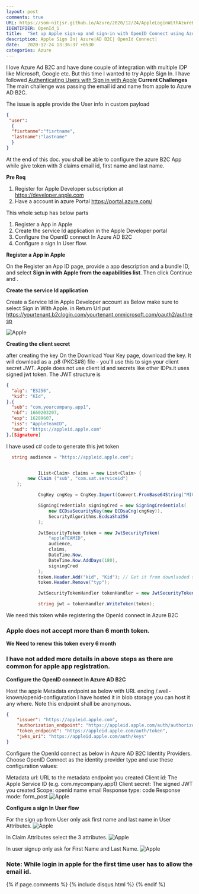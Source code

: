 ```yaml
---
layout: post
comments: true
URL: https://som-nitjsr.github.io/Azure/2020/12/24/AppleLoginWithAzureB2C.html
IDENTIFIER: OpenId_1 
title:  "Set up Apple sign-up and sign-in with OpenID Connect using Azure Active Directory B2C"
description: Apple Sign In| Azure|AD B2C| OpenId Connect| 
date:   2020-12-24 13:36:37 +0530
categories: Azure
---
```


I love Azure Ad B2C and have done couple of integration with multiple IDP like Microsoft, Google etc. But this time I wanted to try Apple Sign In.
I have followed [Authenticating Users with Sign in with Apple](https://developer.apple.com/documentation/sign_in_with_apple/sign_in_with_apple_rest_api/authenticating_users_with_sign_in_with_apple)
**Current Challenges**  
 The main challenge was passing the email id and name from apple to Azure AD B2C.

The issue is apple provide the User info in custom payload 
```Json
{
 "user":
  {
  "fisrtanme":"fisrtname",
  "lastname":"lastname"
  }
}
```
At the end of this doc. you shall be able to configure the azure B2C App while give token with 3 claims email id, first name and last name.

**Pre Req**  
1. Register for Apple  Developer subscription at https://developer.apple.com
2. Have a account in azure Portal https://portal.azure.com/

This whole setup has below parts
1. Register a App in Apple
2. Create the service Id application  in the Apple Developer portal
3. Configure the OpenID connect In Azure AD B2C
4. Configure a sign In User flow.

**Register a App in Apple**

On the Register an App ID page, provide a app description and a bundle ID, and select **Sign in with Apple from the capabilities list**. Then click Continue and . 

**Create the service Id application**

Create a Service Id in Apple Developer account as Below 
make sure to select Sign in With Apple.
in Return Url put https://yourtenant.b2clogin.com/yourtenant.onmicrosoft.com/oauth2/authresp

<img alt='Apple' src='/assets/applelogin.png'>

**Creating the client secret**

after creating the key On the Download Your Key page, download the key. It will download as a .p8 (PKCS#8) file - you'll use this to sign your client secret JWT. 
Apple does not use client id and secrets like other IDPs.it uses signed jwt token.
The JWT structure is 
```Json
{
  "alg": "ES256",
  "kid": "KId",
}.{
  "sub": "com.yourcompany.app1",
  "nbf": 1660203207,
  "exp": 16289607,
  "iss": "AppleTeamID",
  "aud": "https://appleid.apple.com"
}.[Signature]
```
I have used c# code to generate this jwt token 
```c#
  string audience = "https://appleid.apple.com";


            IList<Claim> claims = new List<Claim> {
        new Claim ("sub", "com.sat.serviceid")
    };

            CngKey cngKey = CngKey.Import(Convert.FromBase64String("MIGTAgEAMBMGByqGSM49AgEGCCqGSM49AwEHBHkwdwIBAQQg3sgkvrEC1"), CngKeyBlobFormat.Pkcs8PrivateBlob);

            SigningCredentials signingCred = new SigningCredentials(
                new ECDsaSecurityKey(new ECDsaCng(cngKey)),
                SecurityAlgorithms.EcdsaSha256
            );

            JwtSecurityToken token = new JwtSecurityToken(
                "appleTEAMID",
                audience,
                claims,
                DateTime.Now,
                DateTime.Now.AddDays(180),
                signingCred
            );
            token.Header.Add("kid", "Kid"); // Get it from downlaoded secret file name 
            token.Header.Remove("typ");

            JwtSecurityTokenHandler tokenHandler = new JwtSecurityTokenHandler();

            string jwt = tokenHandler.WriteToken(token);
```
We need this token while registering the OpenId connect in Azure B2C
### Apple does not accept more than 6 month token. 
**We Need to renew this token every 6 month** 

### I have not added more details in above steps as there are common for apple app registration.


**Configure the OpenID connect In Azure AD B2C**

Host the apple Metadata endpoint as below with URL ending /.well-known/openid-configuration
I have hosted it in blob storage you can host it any where.
Note this endpoint shall be anonymous.

```json
{
    "issuer": "https://appleid.apple.com",
    "authorization_endpoint": "https://appleid.apple.com/auth/authorize",
    "token_endpoint": "https://appleid.apple.com/auth/token",
    "jwks_uri": "https://appleid.apple.com/auth/keys"
}
```
Configure the OpenId connect as below in Azure AD B2C Identity Providers.
Choose OpenID Connect as the identity provider type and use these configuration values:

Metadata url: URL to the metadata endpoint you created
Client id: The Apple Service ID (e.g. com.mycompany.app1)
Client secret: The signed JWT you created
Scope: openid name email
Response type: code
Response mode: form_post
<img alt='Apple' src='/assets/openidconfig.png'>

**Configure a sign In User flow**

For the sign up from User only ask first name and last name in User Attributes.
<img alt='Apple' src='/assets/user attribute.png'>

In Claim Attributes select the 3 attributes.
<img alt='Apple' src='/assets/claim attributes.png'>

In user signup only ask for First Name and Last Name.
<img alt='Apple' src='/assets/user flow.png'>

### Note: While login in apple for the first time user has to allow the email id.

{% if page.comments %} {% include disqus.html %} {% endif %}
